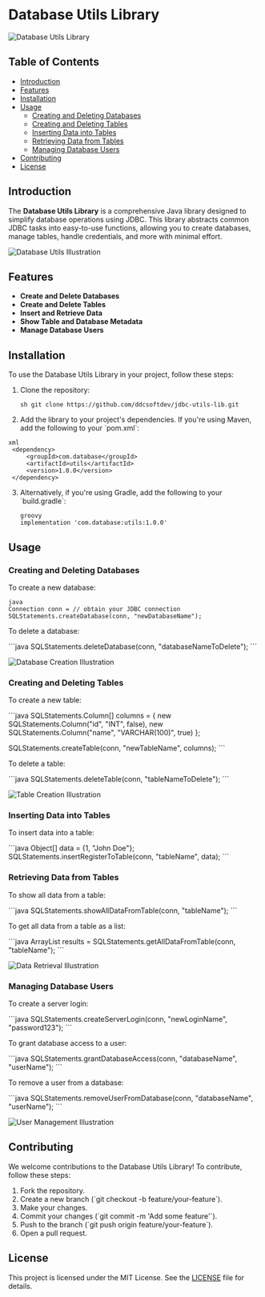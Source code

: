 
# Database Utils Library

![Database Utils Library](https://via.placeholder.com/150)

## Table of Contents

- [Introduction](#introduction)
- [Features](#features)
- [Installation](#installation)
- [Usage](#usage)
  - [Creating and Deleting Databases](#creating-and-deleting-databases)
  - [Creating and Deleting Tables](#creating-and-deleting-tables)
  - [Inserting Data into Tables](#inserting-data-into-tables)
  - [Retrieving Data from Tables](#retrieving-data-from-tables)
  - [Managing Database Users](#managing-database-users)
- [Contributing](#contributing)
- [License](#license)

## Introduction

The **Database Utils Library** is a comprehensive Java library designed to simplify database operations using JDBC. This library abstracts common JDBC tasks into easy-to-use functions, allowing you to create databases, manage tables, handle credentials, and more with minimal effort.

![Database Utils Illustration](https://via.placeholder.com/800x300)

## Features

- **Create and Delete Databases**
- **Create and Delete Tables**
- **Insert and Retrieve Data**
- **Show Table and Database Metadata**
- **Manage Database Users**

## Installation

To use the Database Utils Library in your project, follow these steps:

1. Clone the repository:

   ```
   sh git clone https://github.com/ddcsoftdev/jdbc-utils-lib.git
   ```

3. Add the library to your project's dependencies. If you're using Maven, add the following to your \`pom.xml\`:

  ```
  xml
   <dependency>
       <groupId>com.database</groupId>
       <artifactId>utils</artifactId>
       <version>1.0.0</version>
   </dependency>
  ```

3. Alternatively, if you're using Gradle, add the following to your \`build.gradle\`:

   ```
   groovy
   implementation 'com.database:utils:1.0.0'
   ```

## Usage

### Creating and Deleting Databases

To create a new database:

```
java
Connection conn = // obtain your JDBC connection
SQLStatements.createDatabase(conn, "newDatabaseName");
```

To delete a database:

\`\`\`java
SQLStatements.deleteDatabase(conn, "databaseNameToDelete");
\`\`\`

![Database Creation Illustration](https://via.placeholder.com/800x300)

### Creating and Deleting Tables

To create a new table:

\`\`\`java
SQLStatements.Column[] columns = {
    new SQLStatements.Column("id", "INT", false),
    new SQLStatements.Column("name", "VARCHAR(100)", true)
};

SQLStatements.createTable(conn, "newTableName", columns);
\`\`\`

To delete a table:

\`\`\`java
SQLStatements.deleteTable(conn, "tableNameToDelete");
\`\`\`

![Table Creation Illustration](https://via.placeholder.com/800x300)

### Inserting Data into Tables

To insert data into a table:

\`\`\`java
Object[] data = {1, "John Doe"};
SQLStatements.insertRegisterToTable(conn, "tableName", data);
\`\`\`

### Retrieving Data from Tables

To show all data from a table:

\`\`\`java
SQLStatements.showAllDataFromTable(conn, "tableName");
\`\`\`

To get all data from a table as a list:

\`\`\`java
ArrayList<Object> results = SQLStatements.getAllDataFromTable(conn, "tableName");
\`\`\`

![Data Retrieval Illustration](https://via.placeholder.com/800x300)

### Managing Database Users

To create a server login:

\`\`\`java
SQLStatements.createServerLogin(conn, "newLoginName", "password123");
\`\`\`

To grant database access to a user:

\`\`\`java
SQLStatements.grantDatabaseAccess(conn, "databaseName", "userName");
\`\`\`

To remove a user from a database:

\`\`\`java
SQLStatements.removeUserFromDatabase(conn, "databaseName", "userName");
\`\`\`

![User Management Illustration](https://via.placeholder.com/800x300)

## Contributing

We welcome contributions to the Database Utils Library! To contribute, follow these steps:

1. Fork the repository.
2. Create a new branch (\`git checkout -b feature/your-feature\`).
3. Make your changes.
4. Commit your changes (\`git commit -m 'Add some feature'\`).
5. Push to the branch (\`git push origin feature/your-feature\`).
6. Open a pull request.

## License

This project is licensed under the MIT License. See the [LICENSE](LICENSE) file for details.
